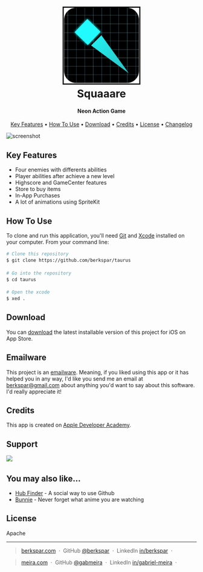 <h1 align="center">
  <br>
  <a href="https://github.com/BerkSpar/taurus"><img src="/logo.png" alt="Squaaare" style="border: 3px solid black;" width="200"></a>
  <br>
  Squaaare
  <br>
</h1>

<h4 align="center">Neon Action Game</h4>

<p align="center">
  <a href="#key-features">Key Features</a> •
  <a href="#how-to-use">How To Use</a> •
  <a href="#download">Download</a> •
  <a href="#credits">Credits</a> •
  <a href="#license">License</a> •
  <a href="CHANGELOG.md">Changelog</a>
</p>

![screenshot](/banner.png)

## Key Features

* Four enemies with differents abilities
* Player abilities after achieve a new level
* Highscore and GameCenter features
* Store to buy items
* In-App Purchases
* A lot of animations using SpriteKit

## How To Use

To clone and run this application, you'll need [Git](https://git-scm.com) and [Xcode](https://developer.apple.com/xcode/) installed on your computer. From your command line:

```bash
# Clone this repository
$ git clone https://github.com/berkspar/taurus

# Go into the repository
$ cd taurus

# Open the xcode
$ xed .
```

## Download

You can [download](https://apps.apple.com/br/app/squaaare/id6479618727) the latest installable version of this project for iOS on App Store.

## Emailware

This project is an [emailware](https://en.wiktionary.org/wiki/emailware). Meaning, if you liked using this app or it has helped you in any way, I'd like you send me an email at <berkspar@gmail.com> about anything you'd want to say about this software. I'd really appreciate it!

## Credits

This app is created on [Apple Developer Academy](https://developeracademy.pucpr.br).

## Support

<a href="https://www.buymeacoffee.com/berkspar"><img src="https://img.buymeacoffee.com/button-api/?text=Buy me a coffee&emoji=☕&slug=berkspar&button_colour=5F7FFF&font_colour=ffffff&font_family=Poppins&outline_colour=000000&coffee_colour=FFDD00" /></a>

## You may also like...

- [Hub Finder](https://github.com/BerkSpar/hub_finder) - A social way to use Github
- [Bunnie](https://github.com/BerkSpar/bunnie) - Never forget what anime you are watching

## License

Apache

---

> [berkspar.com](https://www.berkspar.com) &nbsp;&middot;&nbsp;
> GitHub [@berkspar](https://github.com/berkspar) &nbsp;&middot;&nbsp;
> LinkedIn [in/berkspar](https://www.linkedin.com/in/berkspar) &nbsp;&middot;&nbsp;

> [meira.com](https://www.meira.com) &nbsp;&middot;&nbsp;
> GitHub [@gabmeira](https://github.com/gabmeira) &nbsp;&middot;&nbsp;
> LinkedIn [in/gabriel-meira](https://www.linkedin.com/in/gabriel-meira/) &nbsp;&middot;&nbsp;
